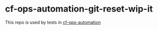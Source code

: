 # cf-ops-automation-git-reset-wip-it
This repo is used by tests in [cf-ops-automation](https://github.com/orange-cloudfoundry/cf-ops-automation)
